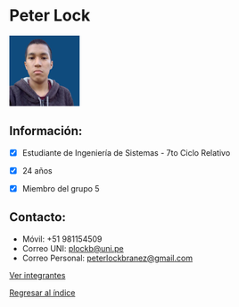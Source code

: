 # Peter Lock

<img src="PeterLock.jpeg" alt="Peter Lock" style="width: 25%; height: auto;" />

 ## **Información:**
- [x] Estudiante de Ingeniería de Sistemas - 7to Ciclo Relativo
- [x] 24 años
- [x] Miembro del grupo 5


 ## **Contacto:**

  * Móvil: +51 981154509
  * Correo UNI: plockb@uni.pe
  * Correo Personal: peterlockbranez@gmail.com


[Ver integrantes](../Integrantes.md)

[Regresar al índice](../../README.md)
